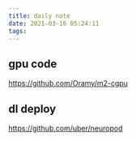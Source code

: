 ```yaml
---
title: daily note
date: 2021-03-16 05:24:11
tags:
---
```


## gpu code

https://github.com/Oramy/m2-cgpu


## dl deploy
https://github.com/uber/neuropod